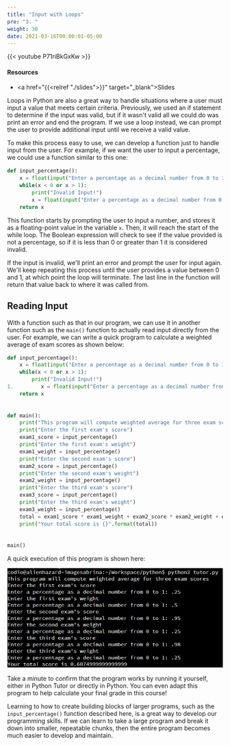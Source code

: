 ```yaml
---
title: "Input with Loops"
pre: "3. "
weight: 30
date: 2021-03-16T00:00:01-05:00
---
```


{{< youtube P71riBkGxKw >}}

#### Resources

* <a href="{{<relref "./slides">}}" target="_blank">Slides</a>

Loops in Python are also a great way to handle situations where a user must input a value that meets certain criteria. Previously, we used an if statement to determine if the input was valid, but if it wasn't valid all we could do was print an error and end the program. If we use a loop instead, we can prompt the user to provide additional input until we receive a valid value.

To make this process easy to use, we can develop a function just to handle input from the user. For example, if we want the user to input a percentage, we could use a function similar to this one:

```python
def input_percentage():
    x = float(input("Enter a percentage as a decimal number from 0 to 1: "))
    while(x < 0 or x > 1):
        print("Invalid Input!")
        x = float(input("Enter a percentage as a decimal number from 0 to 1: "))
    return x
```

This function starts by prompting the user to input a number, and stores it as a floating-point value in the variable `x`. Then, it will reach the start of the while loop. The Boolean expression will check to see if the value provided is not a percentage, so if it is less than $0$ or greater than $1$ it is considered invalid. 

If the input is invalid, we'll print an error and prompt the user for input again. We'll keep repeating this process until the user provides a value between $0$ and $1$, at which point the loop will terminate. The last line in the function will return that value back to where it was called from.

## Reading Input

With a function such as that in our program, we can use it in another function such as the `main()` function to actually read input directly from the user. For example, we can write a quick program to calculate a weighted average of exam scores as shown below:

```python
def input_percentage():
    x = float(input("Enter a percentage as a decimal number from 0 to 1: "))
    while(x < 0 or x > 1):
        print("Invalid Input!")
1.         x = float(input("Enter a percentage as a decimal number from 0 to 1: "))
    return x


def main():
    print("This program will compute weighted average for three exam scores")
    print("Enter the first exam's score")
    exam1_score = input_percentage()
    print("Enter the first exam's weight")
    exam1_weight = input_percentage()
    print("Enter the second exam's score")
    exam2_score = input_percentage()
    print("Enter the second exam's weight")
    exam2_weight = input_percentage()
    print("Enter the third exam's score")
    exam3_score = input_percentage()
    print("Enter the third exam's weight")
    exam3_weight = input_percentage()
    total = exam1_score * exam1_weight + exam2_score * exam2_weight + exam3_score * exam3_weight
    print("Your total score is {}".format(total))


main()
```

A quick execution of this program is shown here:

![Execution of Program](/images/lab11/input.png)

Take a minute to confirm that the program works by running it yourself, either in Python Tutor or directly in Python. You can even adapt this program to help calculate your final grade in this course!

Learning to how to create building blocks of larger programs, such as the `input_percentage()` function described here, is a great way to develop our programming skills. If we can learn to take a large program and break it down into smaller, repeatable chunks, then the entire program becomes much easier to develop and maintain.
